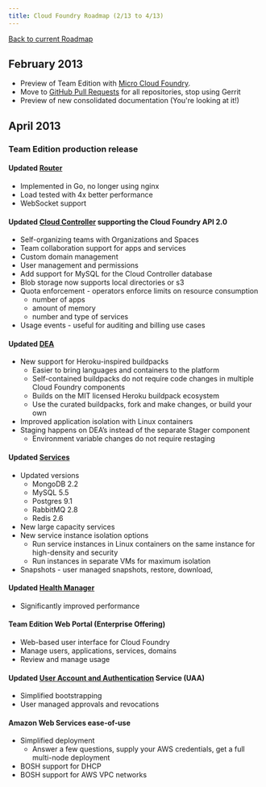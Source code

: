 ```yaml
---
title: Cloud Foundry Roadmap (2/13 to 4/13)
---
```


[Back to current Roadmap](roadmap.html)

## February 2013

* Preview of Team Edition with [Micro Cloud Foundry](http://cloudfoundry.github.com/docs/running/micro_cloud_foundry/).
* Move to [GitHub Pull Requests](https://groups.google.com/a/cloudfoundry.org/d/msg/vcap-dev/61ziGuPATDs/iD_dz96lwIcJ) for all repositories, stop using Gerrit
* Preview of new consolidated documentation (You're looking at it!)

## April 2013

### Team Edition production release

#### Updated [Router](https://github.com/cloudfoundry/gorouter)
* Implemented in Go, no longer using nginx
* Load tested with 4x better performance
* WebSocket support

#### Updated [Cloud Controller](https://github.com/cloudfoundry/cloud_controller_ng) supporting the Cloud Foundry API 2.0
* Self-organizing teams with Organizations and Spaces
* Team collaboration support for apps and services
* Custom domain management
* User management and permissions
* Add support for MySQL for the Cloud Controller database
* Blob storage now supports local directories or s3
* Quota enforcement - operators enforce limits on resource consumption
  * number of apps
  * amount of memory
  * number and type of services
* Usage events - useful for auditing and billing use cases

#### Updated [DEA](https://github.com/cloudfoundry/dea_ng)
* New support for Heroku-inspired buildpacks
  * Easier to bring languages and containers to the platform
  * Self-contained buildpacks do not require code changes in multiple Cloud Foundry components
  * Builds on the MIT licensed Heroku buildpack ecosystem
  * Use the curated buildpacks, fork and make changes, or build your own
* Improved application isolation with Linux containers
* Staging happens on DEA’s instead of the separate Stager component
  * Environment variable changes do not require restaging

#### Updated [Services](https://github.com/cloudfoundry/vcap-services/tree/master/ng)
* Updated versions
  * MongoDB 2.2
  * MySQL 5.5
  * Postgres 9.1
  * RabbitMQ 2.8
  * Redis 2.6
* New large capacity services
* New service instance isolation options
  * Run service instances in Linux containers on the same instance for high-density and security
  * Run instances in separate VMs for maximum isolation
* Snapshots - user managed snapshots, restore, download, 

#### Updated [Health Manager](https://github.com/cloudfoundry/health_manager)
*  Significantly improved performance

#### Team Edition Web Portal (Enterprise Offering)
* Web-based user interface for Cloud Foundry
* Manage users, applications, services, domains
* Review and manage usage

#### Updated [User Account and Authentication](https://github.com/cloudfoundry/uaa) Service (UAA)
* Simplified bootstrapping
* User managed approvals and revocations

#### Amazon Web Services ease-of-use
* Simplified deployment
  * Answer a few questions, supply your AWS credentials, get a full multi-node deployment
* BOSH support for DHCP
* BOSH support for AWS VPC networks

